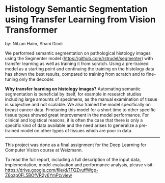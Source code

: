 #  Histology Semantic Segmentation using Transfer Learning from Vision Transformer
by: Nitzan Haim, Shani Gindi

We performed semantic segmentation on pathological histology images using the Segmenter model (https://github.com/rstrudel/segmenter) with transfer
learning as well as training it from scratch. Using a pre-trained model as a starting point and continuing the training
on the histology data has shown the best results, compared to training from scratch and to fine-tuning only the
decoder.

**Why transfer learning on histology images?** Automating semantic segmentation is beneficial by itself, for example in research studies including large
amounts of specimens, as the manual examination of tissue is subjective and not scalable. We also trained
the model specifically on breast cancer data. Finetuning this model for a short time to other specific tissue types
showed great improvement in the model performance. For clinical and logistical reasons, it is often the case that
there is only a specific kind of data available and the need arises to generalize a pre-trained model on other types of
tissues which are poor in data.

------

This project was done as a final assignment for the Deep Learning for Computer Vision course at Weizmann.

To read the full report, including a full description of the input data, implementation, model evaluation and performance analysis, please visit: https://drive.google.com/file/d/1TQZvuffWgp-Z6ozp0FL5BOfVR2y6YmPz/view
